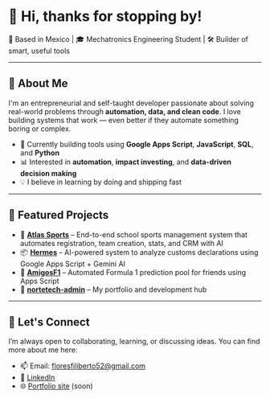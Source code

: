 # 👋 Hi, thanks for stopping by!

📍 Based in Mexico | 🎓 Mechatronics Engineering Student | 🛠️ Builder of smart, useful tools

---

## 🚀 About Me

I'm an entrepreneurial and self-taught developer passionate about solving real-world problems through **automation, data, and clean code**. I love building systems that work — even better if they automate something boring or complex.

- 🧠 Currently building tools using **Google Apps Script**, **JavaScript**, **SQL**, and **Python**
- 📊 Interested in **automation**, **impact investing**, and **data-driven decision making**
- 💡 I believe in learning by doing and shipping fast

---

## 🧩 Featured Projects

- 🎯 [**Atlas Sports**](https://github.com/nortetech-admin/atlas-sports-appscript) – End-to-end school sports management system that automates registration, team creation, stats, and CRM with AI
- 📦 [**Hermes**](https://github.com/nortetech-admin/hermes-appscript) – AI-powered system to analyze customs declarations using Google Apps Script + Gemini AI
- 🏁 [**AmigosF1**](https://github.com/nortetech-admin/amigosf1-appscript) – Automated Formula 1 prediction pool for friends using Apps Script
- 🧭 [**nortetech-admin**](https://github.com/nortetech-admin/nortetech-admin) – My portfolio and development hub

---

## 💬 Let's Connect

I’m always open to collaborating, learning, or discussing ideas. You can find more about me here:

- 📫 Email: floresfiliberto52@gmail.com
- 🔗 [LinkedIn](https://www.linkedin.com/in/filiberto-flores-1b706b200)
- 🌐 [Portfolio site](https://github.com/nortetech-admin/nortetech-admin) (soon)

